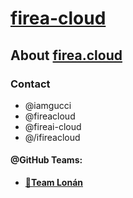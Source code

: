 # **[firea-cloud](https://firea-cloud.github.io/firea-cloud/)**

## About **[firea.cloud](https://www.fireacloud.com)**

### Contact
- @iamgucci
- @fireacloud
- @fireai-cloud 
- @/ifireacloud

#### @GitHub Teams: 
- **[🐼Team Lonán](https://github.com/orgs/firea-cloud/teams/lonan/)**
